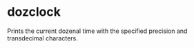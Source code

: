 # dozclock
Prints the current dozenal time with the specified precision and transdecimal characters.
